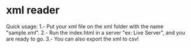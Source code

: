 # xml reader

Quick usage:
1.- Put your xml file on the xml folder with the name "sample.xml".
2.- Run the index.html in a server "ex: Live Server", and you are ready to go.
3.- You can also export the xml to csv!
